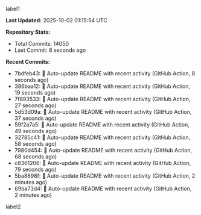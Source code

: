 
label1 
<!-- ACTIVITY_START -->
**Last Updated:** 2025-10-02 01:15:54 UTC

**Repository Stats:**
- Total Commits: 14050
- Last Commit: 8 seconds ago

**Recent Commits:**
- 7bdfeb43: 🤖 Auto-update README with recent activity (GitHub Action, 8 seconds ago)
- 386baa12: 🤖 Auto-update README with recent activity (GitHub Action, 19 seconds ago)
- 7f893533: 🤖 Auto-update README with recent activity (GitHub Action, 27 seconds ago)
- 5d53d09a: 🤖 Auto-update README with recent activity (GitHub Action, 37 seconds ago)
- 59f2a7a5: 🤖 Auto-update README with recent activity (GitHub Action, 49 seconds ago)
- 32785c41: 🤖 Auto-update README with recent activity (GitHub Action, 58 seconds ago)
- 7980d454: 🤖 Auto-update README with recent activity (GitHub Action, 68 seconds ago)
- c8361206: 🤖 Auto-update README with recent activity (GitHub Action, 79 seconds ago)
- 5ba8898f: 🤖 Auto-update README with recent activity (GitHub Action, 2 minutes ago)
- 69ba73d4: 🤖 Auto-update README with recent activity (GitHub Action, 2 minutes ago)
<!-- ACTIVITY_END -->

label2
